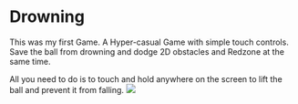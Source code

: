 # Drowning
This was my first Game. A Hyper-casual Game with simple touch controls. Save the ball from drowning and dodge 2D obstacles and Redzone at the same time.

All you need to do is to touch and hold anywhere on the screen to lift the ball and prevent it from falling.
![](DrowningGif.gif)
